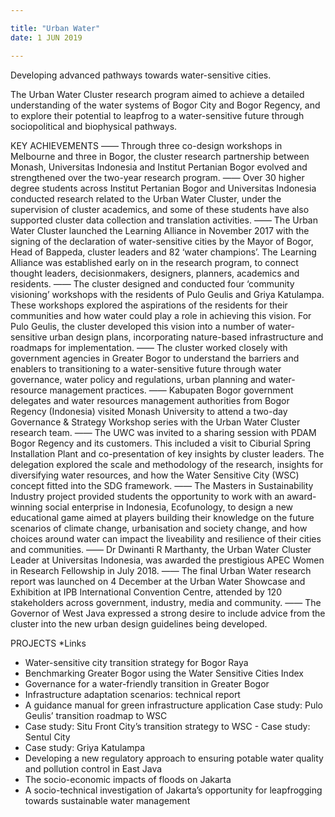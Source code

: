 ```yaml
---

title: "Urban Water"
date: 1 JUN 2019

---
```


Developing advanced pathways towards water-sensitive cities.

The Urban Water Cluster research program aimed to achieve a detailed understanding of the water systems of Bogor City and Bogor Regency, and to explore their potential to leapfrog to a water-sensitive future through sociopolitical and biophysical pathways.

KEY ACHIEVEMENTS 
—— Through three co-design workshops in Melbourne and three in Bogor, the cluster research partnership between Monash, Universitas Indonesia and Institut Pertanian Bogor evolved and strengthened over the two-year research program. 
—— Over 30 higher degree students across Institut Pertanian Bogor and Universitas Indonesia conducted research related to the Urban Water Cluster, under the supervision of cluster academics, and some of these students have also supported cluster data collection and translation activities. 
—— The Urban Water Cluster launched the Learning Alliance in November 2017 with the signing of the declaration of water-sensitive cities by the Mayor of Bogor, Head of Bappeda, cluster leaders and 82 ‘water champions’. The Learning Alliance was established early on in the research program, to connect thought leaders, decisionmakers, designers, planners, academics and residents. 
—— The cluster designed and conducted four ‘community visioning’ workshops with the residents of Pulo Geulis and Griya Katulampa. These workshops explored the aspirations of the residents for their communities and how water could play a role in achieving this vision. For Pulo Geulis, the cluster developed this vision into a number of water-sensitive urban design plans, incorporating nature-based infrastructure and roadmaps for implementation. 
—— The cluster worked closely with government agencies in Greater Bogor to understand the barriers and enablers to transitioning to a water-sensitive future through water governance, water policy and regulations, urban planning and water-resource management practices. 
—— Kabupaten Bogor government delegates and water resources management authorities from Bogor Regency (Indonesia) visited Monash University to attend a two-day Governance & Strategy Workshop series with the Urban Water Cluster research team. 
—— The UWC was invited to a sharing session with PDAM Bogor Regency and its customers. This included a visit to Ciburial Spring Installation Plant and co-presentation of key insights by cluster leaders. The delegation explored the scale and methodology of the research, insights for diversifying water resources, and how the Water Sensitive City (WSC) concept fitted into the SDG framework. 
—— The Masters in Sustainability Industry project provided students the opportunity to work with an award-winning social enterprise in Indonesia, Ecofunology, to design a new educational game aimed at players building their knowledge on the future scenarios of climate change, urbanisation and society change, and how choices around water can impact the liveability and resilience of their cities and communities. 
—— Dr Dwinanti R Marthanty, the Urban Water Cluster Leader at Universitas Indonesia, was awarded the prestigious APEC Women in Research Fellowship in July 2018. 
—— The final Urban Water research report was launched on 4 December at the Urban Water Showcase and Exhibition at IPB International Convention Centre, attended by 120 stakeholders across government, industry, media and community. 
—— The Governor of West Java expressed a strong desire to include advice from the cluster into the new urban design guidelines being developed.

PROJECTS *Links 
- Water-sensitive city transition strategy for Bogor Raya 
- Benchmarking Greater Bogor using the Water Sensitive Cities Index 
- Governance for a water-friendly transition in Greater Bogor 
- Infrastructure adaptation scenarios: technical report 
- A guidance manual for green infrastructure application 
 Case study: Pulo Geulis’ transition roadmap to WSC 
 - Case study: Situ Front City’s transition strategy to WSC - Case study: Sentul City 
 - Case study: Griya Katulampa 
 - Developing a new regulatory approach to ensuring potable water quality and pollution control in East Java 
 - The socio-economic impacts of floods on Jakarta 
 - A socio-technical investigation of Jakarta’s opportunity for leapfrogging towards sustainable water management 